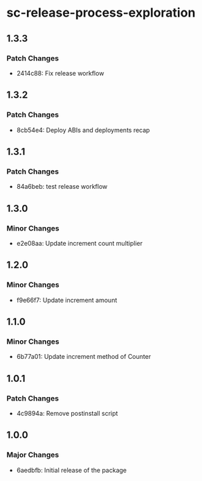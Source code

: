 # sc-release-process-exploration

## 1.3.3

### Patch Changes

- 2414c88: Fix release workflow

## 1.3.2

### Patch Changes

- 8cb54e4: Deploy ABIs and deployments recap

## 1.3.1

### Patch Changes

- 84a6beb: test release workflow

## 1.3.0

### Minor Changes

- e2e08aa: Update increment count multiplier

## 1.2.0

### Minor Changes

- f9e66f7: Update increment amount

## 1.1.0

### Minor Changes

- 6b77a01: Update increment method of Counter

## 1.0.1

### Patch Changes

- 4c9894a: Remove postinstall script

## 1.0.0

### Major Changes

- 6aedbfb: Initial release of the package

